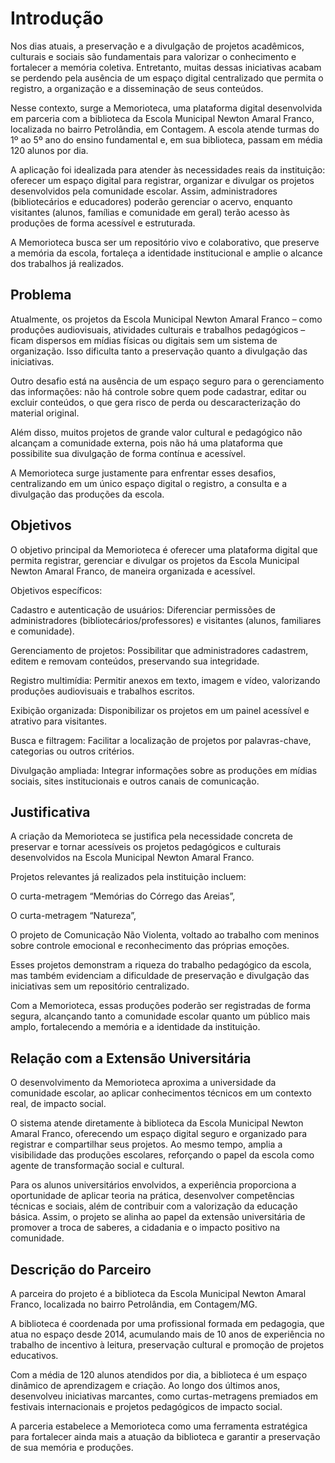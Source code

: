 # Introdução

Nos dias atuais, a preservação e a divulgação de projetos acadêmicos, culturais e sociais são fundamentais para valorizar o conhecimento e fortalecer a memória coletiva. Entretanto, muitas dessas iniciativas acabam se perdendo pela ausência de um espaço digital centralizado que permita o registro, a organização e a disseminação de seus conteúdos.

Nesse contexto, surge a Memorioteca, uma plataforma digital desenvolvida em parceria com a biblioteca da Escola Municipal Newton Amaral Franco, localizada no bairro Petrolândia, em Contagem. A escola atende turmas do 1º ao 5º ano do ensino fundamental e, em sua biblioteca, passam em média 120 alunos por dia.

A aplicação foi idealizada para atender às necessidades reais da instituição: oferecer um espaço digital para registrar, organizar e divulgar os projetos desenvolvidos pela comunidade escolar. Assim, administradores (bibliotecários e educadores) poderão gerenciar o acervo, enquanto visitantes (alunos, famílias e comunidade em geral) terão acesso às produções de forma acessível e estruturada.

A Memorioteca busca ser um repositório vivo e colaborativo, que preserve a memória da escola, fortaleça a identidade institucional e amplie o alcance dos trabalhos já realizados.

## Problema

Atualmente, os projetos da Escola Municipal Newton Amaral Franco – como produções audiovisuais, atividades culturais e trabalhos pedagógicos – ficam dispersos em mídias físicas ou digitais sem um sistema de organização. Isso dificulta tanto a preservação quanto a divulgação das iniciativas.

Outro desafio está na ausência de um espaço seguro para o gerenciamento das informações: não há controle sobre quem pode cadastrar, editar ou excluir conteúdos, o que gera risco de perda ou descaracterização do material original.

Além disso, muitos projetos de grande valor cultural e pedagógico não alcançam a comunidade externa, pois não há uma plataforma que possibilite sua divulgação de forma contínua e acessível.

A Memorioteca surge justamente para enfrentar esses desafios, centralizando em um único espaço digital o registro, a consulta e a divulgação das produções da escola.

## Objetivos

O objetivo principal da Memorioteca é oferecer uma plataforma digital que permita registrar, gerenciar e divulgar os projetos da Escola Municipal Newton Amaral Franco, de maneira organizada e acessível.

Objetivos específicos:

Cadastro e autenticação de usuários: Diferenciar permissões de administradores (bibliotecários/professores) e visitantes (alunos, familiares e comunidade).

Gerenciamento de projetos: Possibilitar que administradores cadastrem, editem e removam conteúdos, preservando sua integridade.

Registro multimídia: Permitir anexos em texto, imagem e vídeo, valorizando produções audiovisuais e trabalhos escritos.

Exibição organizada: Disponibilizar os projetos em um painel acessível e atrativo para visitantes.

Busca e filtragem: Facilitar a localização de projetos por palavras-chave, categorias ou outros critérios.

Divulgação ampliada: Integrar informações sobre as produções em mídias sociais, sites institucionais e outros canais de comunicação.

## Justificativa

A criação da Memorioteca se justifica pela necessidade concreta de preservar e tornar acessíveis os projetos pedagógicos e culturais desenvolvidos na Escola Municipal Newton Amaral Franco.

Projetos relevantes já realizados pela instituição incluem:

O curta-metragem “Memórias do Córrego das Areias”,

O curta-metragem “Natureza”,

O projeto de Comunicação Não Violenta, voltado ao trabalho com meninos sobre controle emocional e reconhecimento das próprias emoções.

Esses projetos demonstram a riqueza do trabalho pedagógico da escola, mas também evidenciam a dificuldade de preservação e divulgação das iniciativas sem um repositório centralizado.

Com a Memorioteca, essas produções poderão ser registradas de forma segura, alcançando tanto a comunidade escolar quanto um público mais amplo, fortalecendo a memória e a identidade da instituição.

## Relação com a Extensão Universitária

O desenvolvimento da Memorioteca aproxima a universidade da comunidade escolar, ao aplicar conhecimentos técnicos em um contexto real, de impacto social.

O sistema atende diretamente à biblioteca da Escola Municipal Newton Amaral Franco, oferecendo um espaço digital seguro e organizado para registrar e compartilhar seus projetos. Ao mesmo tempo, amplia a visibilidade das produções escolares, reforçando o papel da escola como agente de transformação social e cultural.

Para os alunos universitários envolvidos, a experiência proporciona a oportunidade de aplicar teoria na prática, desenvolver competências técnicas e sociais, além de contribuir com a valorização da educação básica. Assim, o projeto se alinha ao papel da extensão universitária de promover a troca de saberes, a cidadania e o impacto positivo na comunidade.

## Descrição do Parceiro

A parceira do projeto é a biblioteca da Escola Municipal Newton Amaral Franco, localizada no bairro Petrolândia, em Contagem/MG.

A biblioteca é coordenada por uma profissional formada em pedagogia, que atua no espaço desde 2014, acumulando mais de 10 anos de experiência no trabalho de incentivo à leitura, preservação cultural e promoção de projetos educativos.

Com a média de 120 alunos atendidos por dia, a biblioteca é um espaço dinâmico de aprendizagem e criação. Ao longo dos últimos anos, desenvolveu iniciativas marcantes, como curtas-metragens premiados em festivais internacionais e projetos pedagógicos de impacto social.

A parceria estabelece a Memorioteca como uma ferramenta estratégica para fortalecer ainda mais a atuação da biblioteca e garantir a preservação de sua memória e produções.
